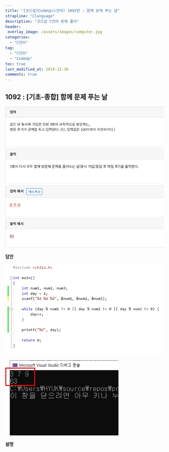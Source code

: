 ```yaml
---
title: "[코드업]CodeUp(c언어) 1092번 : 함께 문제 푸는 날"
strapline: "Clanguage"
description: "코드업 C언어 문제 풀이"
header:
 overlay_image: /assets/images/computer.jpg
categories:
  - "C언어"
tag:
  - "C언어"
  - "CodeUp"
toc: true
last_modified_at: 2019-12-30
comments: true
---
```


## 1092 : [기초-종합] 함께 문제 푸는 날

![c1092](/assets/images/c1092.jpg)

**답안**<br>

![c1092](/assets/images/c1092-2.jpg)

![c1092](/assets/images/c1092-1.jpg)

**설명**

